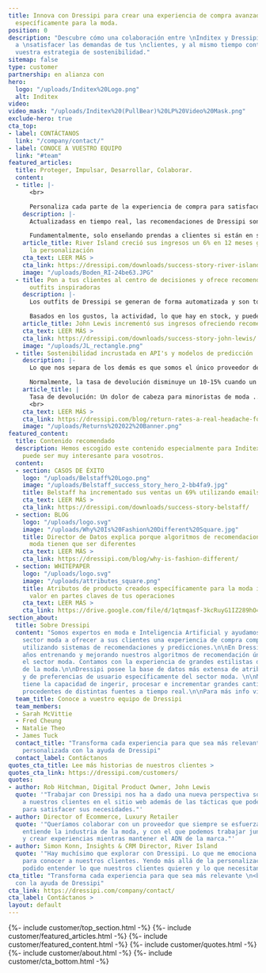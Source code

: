 ```yaml
---
title: Innova con Dressipi para crear una experiencia de compra avanzada y creada
  específicamente para la moda.
position: 0
description: "Descubre cómo una colaboración entre \nInditex y Dressipi puede ayudar
  a \nsatisfacer las demandas de tus \nclientes, y al mismo tiempo contribuir \ncon
  vuestra estrategia de sostenibilidad."
sitemap: false
type: customer
partnership: en alianza con
hero:
  logo: "/uploads/Inditex%20Logo.png"
  alt: Inditex
video: 
video_mask: "/uploads/Inditex%20(PullBear)%20LP%20Video%20Mask.png"
exclude-hero: true
cta_top:
- label: CONTÁCTANOS
  link: "/company/contact/"
- label: CONOCE A VUESTRO EQUIPO
  link: "#team"
featured_articles:
  title: Proteger, Impulsar, Desarrollar, Colaborar.
  content:
  - title: |-
      <br>

      Personaliza cada parte de la experiencia de compra para satisfacer las demandas de tus clientes
    description: |-
      Actualizadass en tiempo real, las recomendaciones de Dressipi son personalizadas para cada cliente dependiendo de sus gustos e intenciones, creando una experiencia de compra excepcional a través de todos los puntos de contacto.

      Fundamentalmente, solo enseñando prendas a clientes si están en stock en su talla - una clave para personalización.
    article_title: River Island creció sus ingresos un 6% en 12 meses gracias a a
      la personalización
    cta_text: LEER MÁS >
    cta_link: https://dressipi.com/downloads/success-story-river-island/
    image: "/uploads/Boden_RI-24be63.JPG"
  - title: Pon a tus clientes al centro de decisiones y ofrece recomendaciones de
      outfits inspiradoras
    description: |-
      Los outfits de Dressipi se generan de forma automatizada y son totalmente personalizados para cada cliente, siempre manteniendo el ADN de la marca.

      Basados en los gustos, la actividad, lo que hay en stock, y puede incluir prendas que compraron previamente.
    article_title: John Lewis incrementó sus ingresos ofreciendo recomendaciones personalizadas
    cta_text: LEER MÁS >
    cta_link: https://dressipi.com/downloads/success-story-john-lewis/
    image: "/uploads/JL_rectangle.png"
  - title: Sostenibilidad incrustada en API's y modelos de predicción
    description: |-
      Lo que nos separa de los demás es que somos el único proveedor de recomendaciones que incluye las propensiones de la tasa de devolución en nuestros algoritmos. Para cada cliente, cada prenda y cada elemento.

      Normalmente, la tasa de devolución disminuye un 10-15% cuando un cliente compra una prenda tras una de nuestras recomendaciones comparado con la experiencia de compra normal.
    article_title: |
      Tasa de devolución: Un dolor de cabeza para minoristas de moda ... y para el medio ambiente.
      <br>
    cta_text: LEER MÁS >
    cta_link: https://dressipi.com/blog/return-rates-a-real-headache-for-fashion-retailers-dot-dot-dot-and-the-environment/
    image: "/uploads/Returns%202022%20Banner.png"
featured_content:
  title: Contenido recomendado
  description: Hemos escogido este contenido especialmente para Inditex, creemos que
    puede ser muy interesante para vosotros.
  content:
  - section: CASOS DE ÉXITO
    logo: "/uploads/Belstaff%20Logo.png"
    image: "/uploads/Belstaff_success_story_hero_2-bb4fa9.jpg"
    title: Belstaff ha incrementado sus ventas un 69% utilizando emails personalizados
    cta_text: LEER MÁS >
    cta_link: https://dressipi.com/downloads/success-story-belstaff/
  - section: BLOG
    logo: "/uploads/logo.svg"
    image: "/uploads/Why%20Is%20Fashion%20Different%20Square.jpg"
    title: Director de Datos explica porque algoritmos de recomendaciones para la
      moda tienen que ser diferentes
    cta_text: LEER MÁS >
    cta_link: https://dressipi.com/blog/why-is-fashion-different/
  - section: WHITEPAPER
    logo: "/uploads/logo.svg"
    image: "/uploads/attributes_square.png"
    title: Atributos de producto creados específicamente para la moda impulsan el
      valor en partes claves de tus operaciones
    cta_text: LEER MÁS >
    cta_link: https://drive.google.com/file/d/1qtmqasf-3kcRuyG1IZ289hO4OR6WE5gN/view?usp=sharing
section_about:
  title: Sobre Dressipi
  content: "Somos expertos en moda e Inteligencia Artificial y ayudamos empresas del
    sector moda a ofrecer a sus clientes una experiencia de compra completamente personalizada,
    utilizando sistemas de recomendaciones y predicciones.\n\nEn Dressipi llevamos
    años entrenando y mejorando nuestros algoritmos de recomendación únicamente para
    el sector moda. Contamos con la experiencia de grandes estilistas de la industria
    de la moda.\n\nDressipi posee la base de datos más extensa de atributos de prendas
    y de preferencias de usuario específicamente del sector moda. \n\nNuestra plataforma
    tiene la capacidad de ingerir, procesar e incrementar grandes cantidades de datos
    procedentes de distintas fuentes a tiempo real.\n\nPara más info visita [dressipi.com](/)."
  team_title: Conoce a vuestro equipo de Dressipi
  team_members:
  - Sarah McVittie
  - Fred Cheung
  - Natalie Theo
  - James Tuck
  contact_title: "Transforma cada experiencia para que sea más relevante \n<br>\ny
    personalizada con la ayuda de Dressipi"
  contact_label: Contáctanos
quotes_cta_title: Lee más historias de nuestros clientes >
quotes_cta_link: https://dressipi.com/customers/
quotes:
- author: Rob Hitchman, Digital Product Owner, John Lewis
  quote: '"Trabajar con Dressipi nos ha a dado una nueva perspectiva sobre cómo apoyar
    a nuestros clientes en el sitio web además de las tácticas que podemos utilizar
    para satisfacer sus necesidades."'
- author: Director of Ecommerce, Luxury Retailer
  quote: '"Queríamos colaborar con un proveedor que siempre se esfuerza, que verdaderamente
    entiende la industria de la moda, y con el que podemos trabajar juntos para innovar
    y crear experiencias mientras mantener el ADN de la marca."'
- author: Simon Konn, Insights & CRM Director, River Island
  quote: '"Hay muchísimo que explorar con Dressipi. Lo que me emociona es como colaboramos
    para conocer a nuestros clientes. Yendo más allá de la personalización, hemos
    podido entender lo que nuestros clientes quieren y lo que necesitan."'
cta_title: "Transforma cada experiencia para que sea más relevante \n<br>\ny personalizada
  con la ayuda de Dressipi"
cta_link: https://dressipi.com/company/contact/
cta_label: Contáctanos >
layout: default
---
```


{%- include customer/top_section.html -%}
{%- include customer/featured_articles.html -%}
{%- include customer/featured_content.html -%}
{%- include customer/quotes.html -%}
{%- include customer/about.html -%}
{%- include customer/cta_bottom.html -%}